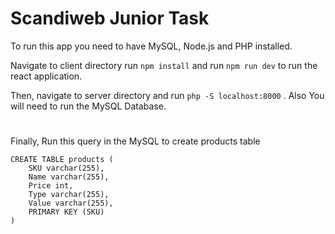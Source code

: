 # Scandiweb Junior Task

To run this app you need to have MySQL, Node.js and PHP installed.

Navigate to client directory run `npm install` and run `npm run dev` to run the react application.

Then, navigate to server directory and run `php -S localhost:8000` .
Also You will need to run the MySQL Database.

#

Finally, Run this query in the MySQL to create products table

```
CREATE TABLE products (
    SKU varchar(255),
    Name varchar(255),
    Price int,
    Type varchar(255),
    Value varchar(255),
    PRIMARY KEY (SKU)
)
```
